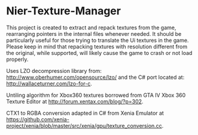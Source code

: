 # Nier-Texture-Manager

This project is created to extract and repack textures from the game, rearranging pointers in the internal files whenever needed. It should be particularly useful for those trying to translate the Ui textures in the game.
Please keep in mind that repacking textures with resolution different from the original, while supported, will likely cause the game to crash or not load properly.

Uses LZO decompression library from: http://www.oberhumer.com/opensource/lzo/ and the C# port located at: http://wallaceturner.com/lzo-for-c.

Untiling algorithm for Xbox360 textures borrowed from GTA IV Xbox 360 Texture Editor at http://forum.xentax.com/blog/?p=302.

CTX1 to RGBA conversion adapted in C# from Xenia Emulator at https://github.com/xenia-project/xenia/blob/master/src/xenia/gpu/texture_conversion.cc.
